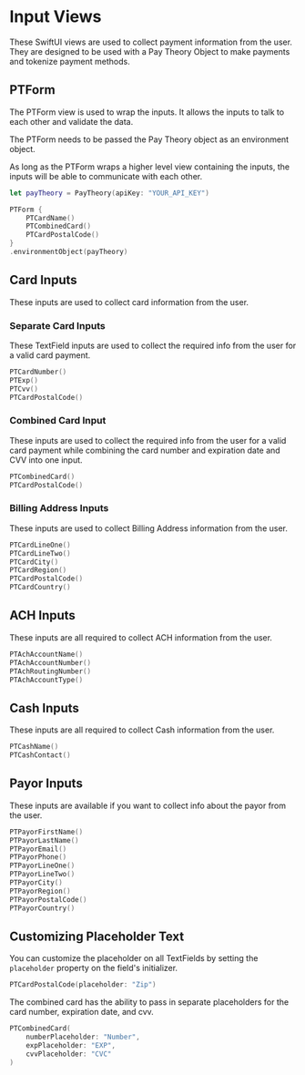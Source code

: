 # Input Views

These SwiftUI views are used to collect payment information from the user. They are designed to be used with a Pay Theory Object to make payments and tokenize payment methods.

## PTForm

The PTForm view is used to wrap the inputs. It allows the inputs to talk to each other and validate the data.

The PTForm needs to be passed the Pay Theory object as an environment object.

As long as the PTForm wraps a higher level view containing the inputs, the inputs will be able to communicate with each other.

```swift
let payTheory = PayTheory(apiKey: "YOUR_API_KEY")

PTForm {
    PTCardName()
    PTCombinedCard()
    PTCardPostalCode()
}
.environmentObject(payTheory)
```

## Card Inputs

These inputs are used to collect card information from the user.

### Separate Card Inputs

These TextField inputs are used to collect the required info from the user for a valid card payment.

```swift
PTCardNumber()
PTExp()
PTCvv()
PTCardPostalCode()
```

### Combined Card Input

These inputs are used to collect the required info from the user for a valid card payment while combining the card number and expiration date and CVV into one input.

```swift
PTCombinedCard()
PTCardPostalCode()
```

### Billing Address Inputs

These inputs are used to collect Billing Address information from the user.

```swift
PTCardLineOne()
PTCardLineTwo()
PTCardCity()
PTCardRegion()
PTCardPostalCode()
PTCardCountry()
```

## ACH Inputs

These inputs are all required to collect ACH information from the user.

```swift
PTAchAccountName()
PTAchAccountNumber()
PTAchRoutingNumber()
PTAchAccountType()
```

## Cash Inputs

These inputs are all required to collect Cash information from the user.

```swift
PTCashName()
PTCashContact()
```

## Payor Inputs

These inputs are available if you want to collect info about the payor from the user.

```swift
PTPayorFirstName()
PTPayorLastName()
PTPayorEmail()
PTPayorPhone()
PTPayorLineOne()
PTPayorLineTwo()
PTPayorCity()
PTPayorRegion()
PTPayorPostalCode()
PTPayorCountry()
```

## Customizing Placeholder Text

You can customize the placeholder on all TextFields by setting the `placeholder` property on the field's initializer.

```swift
PTCardPostalCode(placeholder: "Zip")
```

The combined card has the ability to pass in separate placeholders for the card number, expiration date, and cvv.

```swift
PTCombinedCard(
    numberPlaceholder: "Number",
    expPlaceholder: "EXP",
    cvvPlaceholder: "CVC"
)
```